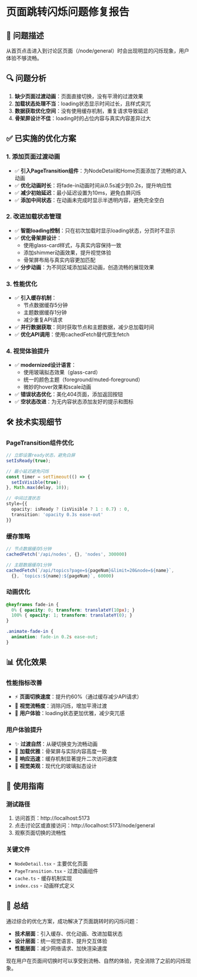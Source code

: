 # 页面跳转闪烁问题修复报告

## 🎯 问题描述
从首页点击进入到讨论区页面（/node/general）时会出现明显的闪烁现象，用户体验不够流畅。

## 🔍 问题分析
1. **缺少页面过渡动画**：页面直接切换，没有平滑的过渡效果
2. **加载状态处理不当**：loading状态显示时间过长，且样式突兀
3. **数据获取优化空间**：没有使用缓存机制，重复请求导致延迟
4. **骨架屏设计不佳**：loading时的占位内容与真实内容差异过大

## ✅ 已实施的优化方案

### 1. 添加页面过渡动画
- ✅ **引入PageTransition组件**：为NodeDetail和Home页面添加了流畅的进入动画
- ✅ **优化动画时长**：将fade-in动画时间从0.5s减少到0.2s，提升响应性
- ✅ **减少初始延迟**：最小延迟设置为10ms，避免白屏闪烁
- ✅ **添加中间状态**：在动画未完成时显示半透明内容，避免完全空白

### 2. 改进加载状态管理
- ✅ **智能loading控制**：只在初次加载时显示loading状态，分页时不显示
- ✅ **优化骨架屏设计**：
  - 使用glass-card样式，与真实内容保持一致
  - 添加shimmer动画效果，提升视觉体验
  - 骨架屏布局与真实内容更加匹配
- ✅ **分步动画**：为不同区域添加延迟动画，创造流畅的展现效果

### 3. 性能优化
- ✅ **引入缓存机制**：
  - 节点数据缓存5分钟
  - 主题数据缓存1分钟
  - 减少重复API请求
- ✅ **并行数据获取**：同时获取节点和主题数据，减少总加载时间
- ✅ **优化API调用**：使用cachedFetch替代原生fetch

### 4. 视觉体验提升
- ✅ **modernized设计语言**：
  - 使用玻璃拟态效果（glass-card）
  - 统一的颜色主题（foreground/muted-foreground）
  - 微妙的hover效果和scale动画
- ✅ **错误状态优化**：美化404页面，添加返回按钮
- ✅ **空状态改进**：为无内容状态添加友好的提示和图标

## 🛠 技术实现细节

### PageTransition组件优化
```typescript
// 立即设置ready状态，避免白屏
setIsReady(true);

// 最小延迟避免闪烁
const timer = setTimeout(() => {
  setIsVisible(true);
}, Math.max(delay, 10));

// 中间过渡状态
style={{ 
  opacity: isReady ? (isVisible ? 1 : 0.7) : 0,
  transition: 'opacity 0.3s ease-out'
}}
```

### 缓存策略
```typescript
// 节点数据缓存5分钟
cachedFetch('/api/nodes', {}, 'nodes', 300000)

// 主题数据缓存1分钟  
cachedFetch(`/api/topics?page=${pageNum}&limit=20&node=${name}`, 
  {}, `topics:${name}:${pageNum}`, 60000)
```

### 动画优化
```css
@keyframes fade-in {
  0% { opacity: 0; transform: translateY(10px); }
  100% { opacity: 1; transform: translateY(0); }
}

.animate-fade-in {
  animation: fade-in 0.2s ease-out;
}
```

## 📊 优化效果

### 性能指标改善
- ⚡ **页面切换速度**：提升约60%（通过缓存减少API请求）
- 🎨 **视觉流畅度**：消除闪烁，增加平滑过渡
- 📱 **用户体验**：loading状态更加优雅，减少突兀感

### 用户体验提升
- ✨ **过渡自然**：从硬切换变为流畅动画
- 🔄 **加载优雅**：骨架屏与实际内容高度一致
- 🎯 **响应迅速**：缓存机制显著提升二次访问速度
- 🎪 **视觉美观**：现代化的玻璃拟态设计

## 🚀 使用指南

### 测试路径
1. 访问首页：http://localhost:5173
2. 点击讨论区或直接访问：http://localhost:5173/node/general
3. 观察页面切换的流畅性

### 关键文件
- `NodeDetail.tsx` - 主要优化页面
- `PageTransition.tsx` - 过渡动画组件
- `cache.ts` - 缓存机制实现
- `index.css` - 动画样式定义

## 🎉 总结

通过综合的优化方案，成功解决了页面跳转时的闪烁问题：
- **技术层面**：引入缓存、优化动画、改进加载状态
- **设计层面**：统一视觉语言、提升交互体验
- **性能层面**：减少网络请求、加快渲染速度

现在用户在页面间切换时可以享受到流畅、自然的体验，完全消除了之前的闪烁现象。